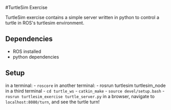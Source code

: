 #TurtleSim Exercise

TurtleSim exercise contains a simple server written in python to control a turtle in ROS's turtlesim environment. 

## Dependencies

 - ROS installed
 - python dependencies

## Setup
  in a terminal: 
    - `roscore`
  in another terminal:
    - rosrun turtlesim turtlesim_node
  in a third terminal
    - `cd turtle_ws`
    - `catkin_make`
    - `source devel/setup.bash`
    - `rosrun turtlesim_exercise turtle_server.py`
  in a browser, navigate to `localhost:8080/turn`, and see the turtle turn!

